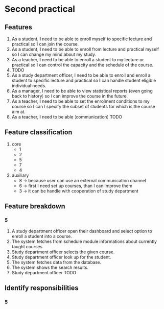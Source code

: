 # Second practical
## Features
1. As a student, I need to be able to enroll myself to specific lecture and practical so I can join the course.
2. As a student, I need to be able to enroll from lecture and practical myself so I can change my mind about my study.
3. As a teacher, I need to be able to enroll a student to my lecture or practical so I can control the capacity and the schedule of the course.
4. TODO
5. As a study department officer, I need to be able to enroll and enroll a student to specific lecture and practical so I can handle student eligible individual needs.
6. As a manager, I need to be able to view statistical reports (even going back to history) so I can improve the course in the future.
7. As a teacher, I need to be able to set the enrolment conditions to my course so I can I specify the subset of students for which is the course aim at.
8. As a teacher, I need to be able (communication) TODO

## Feature classification
1. core
    - 1
    - 2
    - 5
    - 7
    - 4
2. auxiliary
    - 8 -> because user can use an external communication channel
    - 6 -> first I need set up courses, than I can improve them
    - 3 -> it can be handle with cooperation of study department

## Feature breakdown
### 5
1. A study department officer open their dashboard and select option to enroll a student into a course.
2. The system fetches from schedule module informations about currently taught courses.
3. Study department officer selects the given course.
4. Study department officer look up for the student.
5. The system fetches data from the database.
6. The system shows the search results.
7. Study department officer TODO

## Identify responsibilities
### 5
